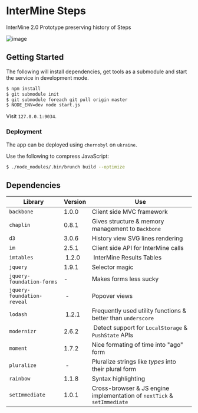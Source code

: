 # InterMine Steps

InterMine 2.0 Prototype preserving history of Steps

![image](https://raw.github.com/intermine/intermine-steps/master/example.png)

## Getting Started

The following will install dependencies, get tools as a submodule and start the service in development mode.

```bash
$ npm install
$ git submodule init
$ git submodule foreach git pull origin master
$ NODE_ENV=dev node start.js
```

Visit ``127.0.0.1:9034``.

### Deployment

The app can be deployed using `chernobyl` on `ukraine`.

Use the following to compress JavaScript:

```bash
$ ./node_modules/.bin/brunch build --optimize
```

## Dependencies

Library | Version | Use
--- | --- | ---
`backbone` | 1.0.0 | Client side MVC framework
`chaplin` | 0.8.1 | Gives structure & memory management to `Backbone`
`d3` | 3.0.6 | History view SVG lines rendering
`im` | 2.5.1 | Client side API for InterMine calls
`imtables` | 1.2.0 | InterMine Results Tables
`jquery` | 1.9.1 | Selector magic
`jquery-foundation-forms` | - | Makes forms less sucky
`jquery-foundation-reveal` | - | Popover views
`lodash` | 1.2.1 | Frequently used utility functions & better than `underscore`
`modernizr` | 2.6.2 | Detect support for `LocalStorage` & `PushState` APIs
`moment` | 1.7.2 | Nice formating of time into "ago" form
`pluralize` | - | Pluralize strings like *types* into their plural form
`rainbow` | 1.1.8 | Syntax highlighting
`setImmediate` | 1.0.1 | Cross-browser & JS engine implementation of `nextTick` & `setImmediate`